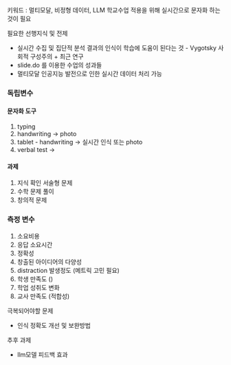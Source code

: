 키워드 : 멀티모달, 비정형 데이터, LLM 학교수업 적용을 위해 실시간으로 문자화 하는 것이 필요

필요한 선행지식 및 전제
 - 실시간 수집 및 집단적 분석 결과의 인식이 학습에 도움이 된다는 것 - Vygotsky 사회적 구성주의 + 최근 연구
 - slide.do 를 이용한 수업의 성과들
 - 멀티모달 인공지능 발전으로 인한 실시간 데이터 처리 가능
### 독립변수
#### 문자화 도구
1. typing
2. handwriting -> photo
3. tablet - handwriting -> 실시간 인식 또는 photo
4. verbal test -> 

#### 과제
1. 지식 확인 서술형 문제
2. 수학 문제 풀이
3. 창의적 문제

### 측정 변수
1. 소요비용
2.  응답 소요시간
3.  정확성
4. 창출된 아이디어의 다양성
5. distraction 발생정도 (메트릭 고민 필요)
6. 학생 만족도 ()
7. 학업 성취도 변화
8. 교사 만족도 (적합성)


극복되어야할 문제
* 인식 정확도 개선 및 보완방법

추후 과제
* llm모델 피드백 효과